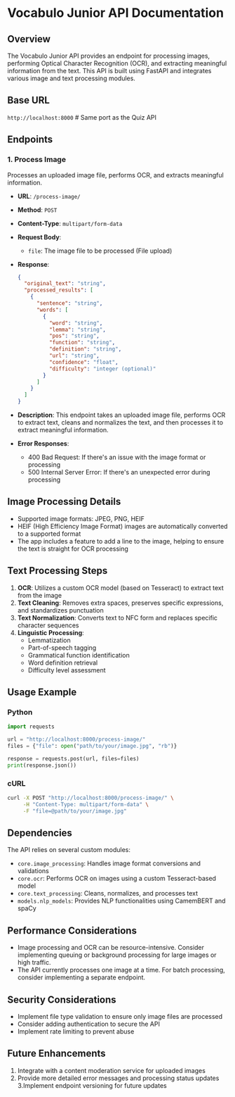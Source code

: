 # Vocabulo Junior API Documentation

## Overview

The Vocabulo Junior API provides an endpoint for processing images, performing Optical Character Recognition (OCR), 
and extracting meaningful information from the text. This API is built using FastAPI and integrates various image and 
text processing modules.

## Base URL

`http://localhost:8000`  # Same port as the Quiz API

## Endpoints

### 1. Process Image

Processes an uploaded image file, performs OCR, and extracts meaningful information.

- **URL**: `/process-image/`
- **Method**: `POST`
- **Content-Type**: `multipart/form-data`
- **Request Body**:
  - `file`: The image file to be processed (File upload)

- **Response**:
  ```json
  {
    "original_text": "string",
    "processed_results": [
      {
        "sentence": "string",
        "words": [
          {
            "word": "string",
            "lemma": "string",
            "pos": "string",
            "function": "string",
            "definition": "string",
            "url": "string",
            "confidence": "float",
            "difficulty": "integer (optional)"
          }
        ]
      }
    ]
  }
  ```

- **Description**: This endpoint takes an uploaded image file, performs OCR to extract text, cleans and normalizes the 
text, and then processes it to extract meaningful information.

- **Error Responses**:
  - 400 Bad Request: If there's an issue with the image format or processing
  - 500 Internal Server Error: If there's an unexpected error during processing

## Image Processing Details

- Supported image formats: JPEG, PNG, HEIF
- HEIF (High Efficiency Image Format) images are automatically converted to a supported format
- The app includes a feature to add a line to the image, helping to ensure the text is straight for OCR processing

## Text Processing Steps

1. **OCR**: Utilizes a custom OCR model (based on Tesseract) to extract text from the image
2. **Text Cleaning**: Removes extra spaces, preserves specific expressions, and standardizes punctuation
3. **Text Normalization**: Converts text to NFC form and replaces specific character sequences
4. **Linguistic Processing**:
   - Lemmatization
   - Part-of-speech tagging
   - Grammatical function identification
   - Word definition retrieval
   - Difficulty level assessment

## Usage Example

### Python

```python
import requests

url = "http://localhost:8000/process-image/"
files = {"file": open("path/to/your/image.jpg", "rb")}

response = requests.post(url, files=files)
print(response.json())
```

### cURL

```bash
curl -X POST "http://localhost:8000/process-image/" \
     -H "Content-Type: multipart/form-data" \
     -F "file=@path/to/your/image.jpg"
```

## Dependencies

The API relies on several custom modules:
- `core.image_processing`: Handles image format conversions and validations
- `core.ocr`: Performs OCR on images using a custom Tesseract-based model
- `core.text_processing`: Cleans, normalizes, and processes text
- `models.nlp_models`: Provides NLP functionalities using CamemBERT and spaCy

## Performance Considerations

- Image processing and OCR can be resource-intensive. Consider implementing queuing or background processing for large 
images or high traffic.
- The API currently processes one image at a time. For batch processing, consider implementing a separate endpoint.

## Security Considerations

- Implement file type validation to ensure only image files are processed
- Consider adding authentication to secure the API
- Implement rate limiting to prevent abuse

## Future Enhancements

1. Integrate with a content moderation service for uploaded images
2. Provide more detailed error messages and processing status updates
3.Implement endpoint versioning for future updates